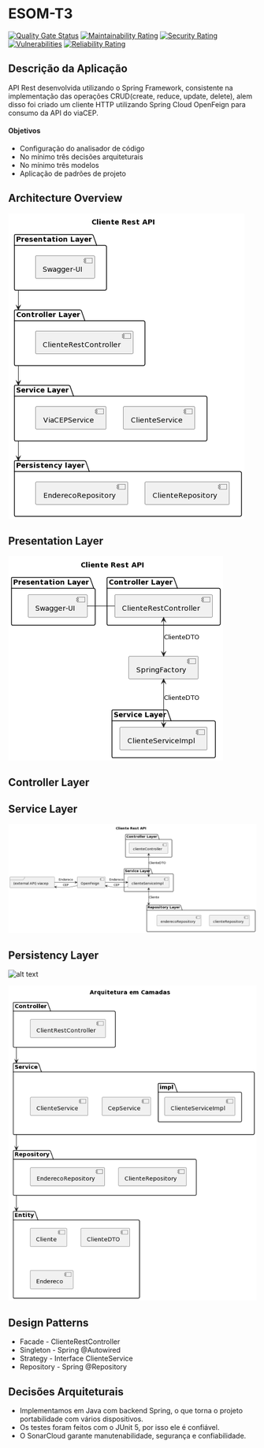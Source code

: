 # ESOM-T3
[![Quality Gate Status](https://sonarcloud.io/api/project_badges/measure?project=Jean-Lucca_PUCRS-ESOM-T3&metric=alert_status)](https://sonarcloud.io/summary/new_code?id=Jean-Lucca_PUCRS-ESOM-T3)
[![Maintainability Rating](https://sonarcloud.io/api/project_badges/measure?project=Jean-Lucca_PUCRS-ESOM-T3&metric=sqale_rating)](https://sonarcloud.io/summary/new_code?id=Jean-Lucca_PUCRS-ESOM-T3)
[![Security Rating](https://sonarcloud.io/api/project_badges/measure?project=Jean-Lucca_PUCRS-ESOM-T3&metric=security_rating)](https://sonarcloud.io/summary/new_code?id=Jean-Lucca_PUCRS-ESOM-T3)
[![Vulnerabilities](https://sonarcloud.io/api/project_badges/measure?project=Jean-Lucca_PUCRS-ESOM-T3&metric=vulnerabilities)](https://sonarcloud.io/summary/new_code?id=Jean-Lucca_PUCRS-ESOM-T3)
[![Reliability Rating](https://sonarcloud.io/api/project_badges/measure?project=Jean-Lucca_PUCRS-ESOM-T3&metric=reliability_rating)](https://sonarcloud.io/summary/new_code?id=Jean-Lucca_PUCRS-ESOM-T3)

## Descrição da Aplicação
API Rest desenvolvida utilizando o Spring Framework, consistente na implementação das operações CRUD(create, reduce, update, delete), alem disso foi criado um cliente HTTP utilizando Spring Cloud OpenFeign para consumo da API do viaCEP.
#### Objetivos
- Configuração do analisador de código
- No mínimo três decisões arquiteturais
- No mínimo três modelos
- Aplicação de padrões de projeto
## Architecture Overview
![alt text](https://github.com/Jean-Lucca/PUCRS-ESOM-T3/blob/main/models/overview-fixed.png)
## Presentation Layer
![alt text](https://github.com/Jean-Lucca/PUCRS-ESOM-T3/blob/main/models/presentation-layer.png)
## Controller Layer

## Service Layer
![alt text](https://github.com/Jean-Lucca/PUCRS-ESOM-T3/blob/main/models/service-layer-fixed.png)

## Persistency Layer
![alt text](https://github.com/Jean-Lucca/PUCRS-ESOM-T3/blob/main/models/Persist%C3%AAncia.png)

![alt text](https://github.com/Jean-Lucca/PUCRS-ESOM-T3/blob/main/models/camadas.png)

## Design Patterns
- Facade - ClienteRestController
- Singleton - Spring @Autowired
- Strategy - Interface ClienteService
- Repository - Spring @Repository
## Decisões Arquiteturais
- Implementamos em Java com backend Spring, o que torna o projeto portabilidade com vários dispositivos.
- Os testes foram feitos com o JUnit 5, por isso ele é confiável.
- O SonarCloud garante manutenabilidade, segurança e confiabilidade.
